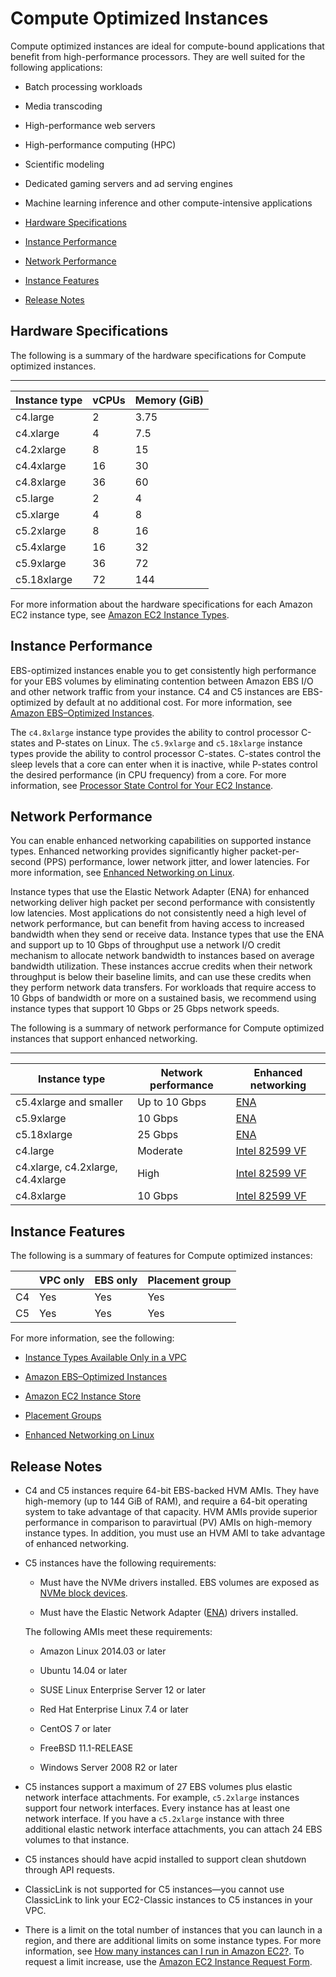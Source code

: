 # Compute Optimized Instances<a name="compute-optimized-instances"></a>

Compute optimized instances are ideal for compute\-bound applications that benefit from high\-performance processors\. They are well suited for the following applications:

+ Batch processing workloads

+ Media transcoding

+ High\-performance web servers

+ High\-performance computing \(HPC\)

+ Scientific modeling

+ Dedicated gaming servers and ad serving engines

+ Machine learning inference and other compute\-intensive applications


+ [Hardware Specifications](#compute-instances-hardware)
+ [Instance Performance](#compute-performance)
+ [Network Performance](#compute-network-performance)
+ [Instance Features](#compute-instances-features)
+ [Release Notes](#compute-instance-limits)

## Hardware Specifications<a name="compute-instances-hardware"></a>

The following is a summary of the hardware specifications for Compute optimized instances\.


****  

| Instance type | vCPUs | Memory \(GiB\) | 
| --- | --- | --- | 
| c4\.large | 2 | 3\.75 | 
| c4\.xlarge | 4 | 7\.5 | 
| c4\.2xlarge | 8 | 15 | 
| c4\.4xlarge | 16 | 30 | 
| c4\.8xlarge | 36 | 60 | 
| c5\.large | 2 | 4 | 
| c5\.xlarge | 4 | 8 | 
| c5\.2xlarge | 8 | 16 | 
| c5\.4xlarge | 16 | 32 | 
| c5\.9xlarge | 36 | 72 | 
| c5\.18xlarge | 72 | 144 | 

For more information about the hardware specifications for each Amazon EC2 instance type, see [Amazon EC2 Instance Types](https://aws.amazon.com/ec2/instance-types/)\.

## Instance Performance<a name="compute-performance"></a>

EBS\-optimized instances enable you to get consistently high performance for your EBS volumes by eliminating contention between Amazon EBS I/O and other network traffic from your instance\. C4 and C5 instances are EBS\-optimized by default at no additional cost\. For more information, see [Amazon EBS–Optimized Instances](EBSOptimized.md)\.

The `c4.8xlarge` instance type provides the ability to control processor C\-states and P\-states on Linux\. The `c5.9xlarge` and `c5.18xlarge` instance types provide the ability to control processor C\-states\. C\-states control the sleep levels that a core can enter when it is inactive, while P\-states control the desired performance \(in CPU frequency\) from a core\. For more information, see [Processor State Control for Your EC2 Instance](processor_state_control.md)\.

## Network Performance<a name="compute-network-performance"></a>

You can enable enhanced networking capabilities on supported instance types\. Enhanced networking provides significantly higher packet\-per\-second \(PPS\) performance, lower network jitter, and lower latencies\. For more information, see [Enhanced Networking on Linux](enhanced-networking.md)\.

Instance types that use the Elastic Network Adapter \(ENA\) for enhanced networking deliver high packet per second performance with consistently low latencies\. Most applications do not consistently need a high level of network performance, but can benefit from having access to increased bandwidth when they send or receive data\. Instance types that use the ENA and support up to 10 Gbps of throughput use a network I/O credit mechanism to allocate network bandwidth to instances based on average bandwidth utilization\. These instances accrue credits when their network throughput is below their baseline limits, and can use these credits when they perform network data transfers\. For workloads that require access to 10 Gbps of bandwidth or more on a sustained basis, we recommend using instance types that support 10 Gbps or 25 Gbps network speeds\.

The following is a summary of network performance for Compute optimized instances that support enhanced networking\.


****  

| Instance type | Network performance | Enhanced networking | 
| --- | --- | --- | 
| c5\.4xlarge and smaller | Up to 10 Gbps | [ENA](enhanced-networking-ena.md) | 
| c5\.9xlarge | 10 Gbps | [ENA](enhanced-networking-ena.md) | 
| c5\.18xlarge | 25 Gbps | [ENA](enhanced-networking-ena.md) | 
| c4\.large | Moderate | [Intel 82599 VF](sriov-networking.md) | 
| c4\.xlarge, c4\.2xlarge, c4\.4xlarge | High | [Intel 82599 VF](sriov-networking.md) | 
| c4\.8xlarge | 10 Gbps | [Intel 82599 VF](sriov-networking.md) | 

## Instance Features<a name="compute-instances-features"></a>

The following is a summary of features for Compute optimized instances:


|  | VPC only | EBS only | Placement group | 
| --- | --- | --- | --- | 
|  C4  |  Yes  |  Yes  |  Yes  | 
|  C5  |  Yes  |  Yes  |  Yes  | 

For more information, see the following:

+ [Instance Types Available Only in a VPC](using-vpc.md#vpc-only-instance-types)

+ [Amazon EBS–Optimized Instances](EBSOptimized.md)

+ [Amazon EC2 Instance Store](InstanceStorage.md)

+ [Placement Groups](placement-groups.md)

+ [Enhanced Networking on Linux](enhanced-networking.md)

## Release Notes<a name="compute-instance-limits"></a>

+ C4 and C5 instances require 64\-bit EBS\-backed HVM AMIs\. They have high\-memory \(up to 144 GiB of RAM\), and require a 64\-bit operating system to take advantage of that capacity\. HVM AMIs provide superior performance in comparison to paravirtual \(PV\) AMIs on high\-memory instance types\. In addition, you must use an HVM AMI to take advantage of enhanced networking\.

+ C5 instances have the following requirements: 

  + Must have the NVMe drivers installed\. EBS volumes are exposed as [NVMe block devices](nvme-ebs-volumes.md)\.

  + Must have the Elastic Network Adapter \([ENA](enhanced-networking-ena.md)\) drivers installed\.

  The following AMIs meet these requirements:

  + Amazon Linux 2014\.03 or later

  + Ubuntu 14\.04 or later

  + SUSE Linux Enterprise Server 12 or later

  + Red Hat Enterprise Linux 7\.4 or later

  + CentOS 7 or later

  + FreeBSD 11\.1\-RELEASE

  + Windows Server 2008 R2 or later

+ C5 instances support a maximum of 27 EBS volumes plus elastic network interface attachments\. For example, `c5.2xlarge` instances support four network interfaces\. Every instance has at least one network interface\. If you have a `c5.2xlarge` instance with three additional elastic network interface attachments, you can attach 24 EBS volumes to that instance\.

+ C5 instances should have acpid installed to support clean shutdown through API requests\.

+ ClassicLink is not supported for C5 instances—you cannot use ClassicLink to link your EC2\-Classic instances to C5 instances in your VPC\.

+ There is a limit on the total number of instances that you can launch in a region, and there are additional limits on some instance types\. For more information, see [How many instances can I run in Amazon EC2?](https://aws.amazon.com/ec2/faqs/#How_many_instances_can_I_run_in_Amazon_EC2)\. To request a limit increase, use the [Amazon EC2 Instance Request Form](https://console.aws.amazon.com/support/home#/case/create?issueType=service-limit-increase&limitType=service-code-ec2-instances)\.